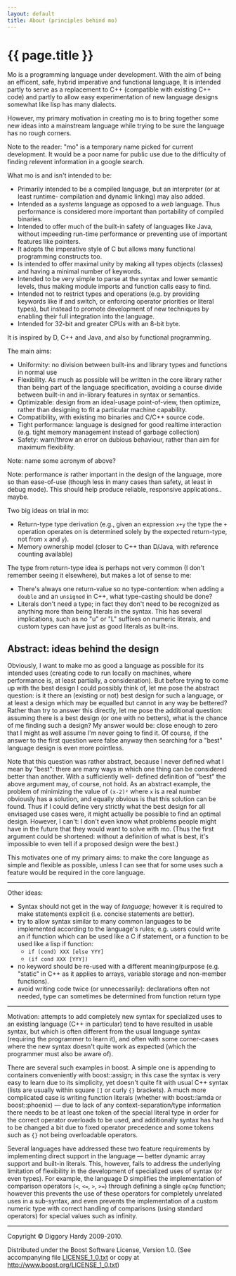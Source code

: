 ```yaml
---
layout: default
title: About (principles behind mo)
---
```

{{ page.title }}
================

Mo is a programming language under development. With the aim of being an efficent, safe, hybrid
imperative and functional language, It is intended partly to serve as a replacement to C++
(compatible with existing C++ code) and partly to allow easy experimentation of new language designs
somewhat like lisp has many dialects.

However, my primary motivation in creating mo is to bring together some new ideas into a mainstream
language while trying to be sure the language has no rough corners.

Note to the reader: "mo" is a temporary name picked for current development.
It would be a poor name for public use due to the difficulty of finding relevent information in a
google search.

What mo is and isn't intended to be:

*   Primarily intended to be a compiled language, but an interpreter (or at least runtime-
    compilation and dynamic linking) may also added.
*   Intended as a _systems_ language as opposed to a _web_ language. Thus performance is
    considered more important than portability of compiled binaries.
*   Intended to offer much of the built-in safety of languages like Java, without impeeding
    run-time performance or preventing use of important features like pointers.
*   It adopts the imperative style of C but allows many functional programming constructs too.
*   Is intended to offer maximal unity by making all types objects (classes) and having a
    minimal number of keywords.
*   Intended to be very simple to parse at the syntax and lower semantic levels, thus making module
    imports and function calls easy to find.
*   Intended not to restrict types and operations (e.g. by providing keywords like if and switch,
    or enforcing operator priorities or literal types), but instead to promote development of new
    techniques by enabling their full integration into the language.
*   Intended for 32-bit and greater CPUs with an 8-bit byte.

It is inspired by D, C++ and Java, and also by functional programming.

The main aims:

*   Uniformity: no division between built-ins and library types and functions in normal use
*   Flexibility. As much as possible will be written in the core library rather than being part of
    the language specification, avoiding a course divide between built-in and in-library features
    in syntax or semantics.
*   Optimizable: design from an ideal-usage point-of-view, then optimize, rather than designing to
    fit a particular machine capability.
*   Compatibility, with existing mo binaries and C/C++ source code.
*   Tight performance: language is designed for good realtime interaction (e.g. tight memory
    management instead of garbage collection)
*   Safety: warn/throw an error on dubious behaviour, rather than aim for maximum flexibility.

Note: name some acronym of above?

Note: performance _is_ rather important in the design of the language, more so than ease-of-use
(though less in many cases than safety, at least in debug mode). This should help produce reliable,
responsive applications.. maybe.

Two big ideas on trial in mo:

*   Return-type type derivation (e.g., given an expression `x+y` the type the `+` operation operates
    on is determined solely by the expected return-type, not from `x` and `y`).
*   Memory ownership model (closer to C++ than D/Java, with reference counting available)

The type from return-type idea is perhaps not very common (I don't remember seeing it elsewhere),
but makes a lot of sense to me:

*   There's always one return-value so no type-contention: when adding a `double` and an `unsigned`
    in C++, what type-casting should be done?
*   Literals don't need a type; in fact they don't need to be recognized as anything more than
    being literals in the syntax. This has several implications, such as no "u" or "L" suffixes on
    numeric literals, and custom types can have just as good literals as built-ins.


Abstract: ideas behind the design
-----------------------------------------------------

Obviously, I want to make mo as good a language as possible for its intended uses (creating code to
run locally on machines, where performance is, at least partially, a consideration). But before
trying to come up with the best design I could possibly think of, let me pose the abstract question:
is it there an (existing or not) best design for such a language, or at least a design which may be
equalled but cannot in any way be bettered? Rather than try to answer this directly, let me pose the
additional question: assuming there is a best design (or one with no betters), what is the chance of
me finding such a design? My answer would be: close enough to zero that I might as well assume I'm
never going to find it. Of course, if the answer to the first question were false anyway then
searching for a "best" language design is even more pointless.

Note that this question was rather abstract, because I never defined what I mean by "best": there
are many ways in which one thing can be considered better than another. With a sufficiently well-
defined definition of "best" the above argument may, of course, not hold. As an abstract example,
the problem of minimizing the value of `(x-2)²` where `x` is a real number obviously has a solution,
and equally obvious is that this solution can be found. Thus if I could define very strictly what
the best design for all envisaged use cases were, it might actually be possible to find an optimal
design. However, I can't: I don't even know what problems people might have in the future that they
would want to solve with mo. (Thus the first argument could be shortened: without a definition of
what is best, it's impossible to even tell if a proposed design were the best.)

This motivates one of my primary aims: to make the core language as simple and flexible as possible,
unless I can see that for some uses such a feature would be required in the core language.

----

Other ideas:

*   Syntax should not get in the way of _language_; however it is required to make statements explicit (i.e. concise statements are better).
*   try to allow syntax similar to many common languages to be implemented according to the language's rules; e.g. users could write an if function which can be used like a C if statement, or a function to be used like a lisp if function:
    *   `if (cond) XXX [else YYY]`
    *   `(if cond XXX [YYY])`
*   no keyword should be re-used with a different meaning/purpose (e.g. "static" in C++ as it applies to arrays, variable storage and non-member functions).
*   avoid writing code twice (or unnecessarily): declarations often not needed, type can sometimes be determined from function return type

----

Motivation: attempts to add completely new syntax for specialized uses to an existing language (C++
in particular) tend to have resulted in usable syntax, but which is often different from the usual
language syntax (requiring the programmer to learn it), and often with some corner-cases where the
new syntax doesn't quite work as expected (which the programmer must also be aware of).

There are several such examples in boost. A simple one is appending to containers conveniently with
boost::assign; in this case the syntax is very easy to learn due to its simplicity, yet doesn't
quite fit with usual C++ syntax (lists are usually within square `[]` or curly `{}` brackets). A
much more complicated case is writing function literals (whether with boost::lamda or
boost::phoenix) — due to lack of any context-separation/type information there needs to be at least
one token of the special literal type in order for the correct operator overloads to be used, and
additionally syntax has had to be changed a bit due to fixed operator precedence and some tokens
such as  `{}` not being overloadable operators.

Several languages have addressed these two feature requirements by implementing direct support in
the language — better dynamic array support and built-in literals. This, however, fails to address
the underlying limitation of flexibility in the development of specialized uses of syntax (or even
types). For example, the language D simplifies the implementation of comparison operators (`<`,
`<=`, `>`, `>=`) through defining a single `opCmp` function; however this prevents the use of these
operators for completely unrelated uses in a sub-syntax, and even prevents the implementation of a
custom numeric type with correct handling of comparisons (using standard operators) for special
values such as infinity.

---

Copyright © Diggory Hardy 2009-2010.

Distributed under the Boost Software License, Version 1.0.
(See accompanying file [LICENSE_1_0.txt](../LICENSE_1_0.txt) or copy at <http://www.boost.org/LICENSE_1_0.txt>)